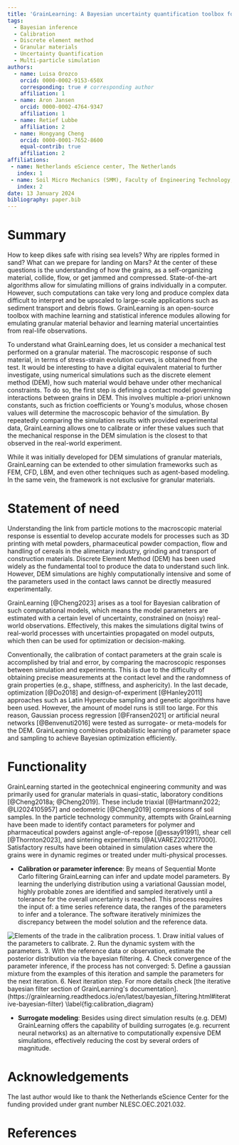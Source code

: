 ```yaml
---
title: 'GrainLearning: A Bayesian uncertainty quantification toolbox for discrete and continuum numerical models of granular materials'
tags:
  - Bayesian inference
  - Calibration
  - Discrete element method
  - Granular materials
  - Uncertainty Quantification
  - Multi-particle simulation
authors:
  - name: Luisa Orozco
    orcid: 0000-0002-9153-650X
    corresponding: true # corresponding author
    affiliation: 1
  - name: Aron Jansen
    orcid: 0000-0002-4764-9347
    affiliation: 1
  - name: Retief Lubbe
    affiliation: 2
  - name: Hongyang Cheng
    orcid: 0000-0001-7652-8600
    equal-contrib: true
    affiliation: 2
affiliations:
 - name: Netherlands eScience center, The Netherlands
   index: 1
 - name: Soil Micro Mechanics (SMM), Faculty of Engineering Technology, MESA+, University of Twente, The Netherlands
   index: 2
date: 13 January 2024
bibliography: paper.bib
---
```


# Summary

How to keep dikes safe with rising sea levels? Why are ripples formed in sand? What can we prepare for landing on Mars? At the center of these questions is the understanding of how the grains, as a self-organizing material, collide, flow, or get jammed and compressed. State-of-the-art algorithms allow for simulating millions of grains individually in a computer. However, such computations can take very long and produce complex data difficult to interpret and be upscaled to large-scale applications such as sediment transport and debris flows. GrainLearning is an open-source toolbox with machine learning and statistical inference modules allowing for emulating granular material behavior and learning material uncertainties from real-life observations.

To understand what GrainLearning does, let us consider a mechanical test performed on a granular material. The macroscopic response of such material, in terms of stress-strain evolution curves, is obtained from the test.
It would be interesting to have a digital equivalent material to further investigate, using numerical simulations such as the discrete element method (DEM), how such material would behave under other mechanical constraints. To do so, the first step is defining a contact model governing interactions between grains in DEM. This involves multiple a-priori unknown constants, such as friction coefficients or Young's modulus, whose chosen values will determine the macroscopic behavior of the simulation.
By repeatedly comparing the simulation results with provided experimental data, GrainLearning allows one to calibrate or infer these values such that the mechanical response in the DEM simulation is the closest to that observed in the real-world experiment.

While it was initially developed for DEM simulations of granular materials, GrainLearning can be extended to other simulation frameworks such as FEM, CFD, LBM, and even other techniques such as agent-based modeling. In the same vein, the framework is not exclusive for granular materials.

# Statement of need

Understanding the link from particle motions to the macroscopic material response is essential to develop accurate models for processes such as 3D printing with metal powders, pharmaceutical powder compaction, flow and handling of cereals in the alimentary industry, grinding and transport of construction materials. Discrete Element Method (DEM) has been used widely as the fundamental tool to produce the data to understand such link. However, DEM simulations are highly computationally intensive and some of the parameters used in the contact laws cannot be directly measured experimentally.

GrainLearning [@Cheng2023] arises as a tool for Bayesian calibration of such computational models, which means the model parameters are estimated with a certain level of uncertainty, constrained on (noisy) real-world observations. Effectively, this makes the simulations digital twins of real-world processes with uncertainties propagated on model outputs, which then can be used for optimization or decision-making.

Conventionally, the calibration of contact parameters at the grain scale is accomplished by trial and error, by comparing the macroscopic responses between simulation and experiments. This is due to the difficulty of obtaining precise measurements at the contact level and the randomness of grain properties (e.g., shape, stiffness, and asphericity).
In the last decade, optimization [@Do2018] and design-of-experiment [@Hanley2011] approaches such as Latin Hypercube sampling and genetic algorithms have been used. However, the amount of model runs is still too large.
For this reason, Gaussian process regression [@Fransen2021] or artificial neural networks [@Benvenuti2016] were tested as surrogate- or meta-models for the DEM.
GrainLearning combines probabilistic learning of parameter space and sampling to achieve Bayesian optimization efficiently.

# Functionality

GrainLearning started in the geotechnical engineering community and was primarily used for granular materials in quasi-static, laboratory conditions [@Cheng2018a; @Cheng2019]. These include triaxial [@Hartmann2022; @LI2024105957] and oedometric [@Cheng2019] compressions of soil samples.
In the particle technology community, attempts with GrainLearning have been made to identify contact parameters for polymer and pharmaceutical powders against angle-of-repose [@essay91991], shear cell [@Thornton2023], and sintering experiments [@ALVAREZ2022117000]. Satisfactory results have been obtained in simulation cases where the grains were in dynamic regimes or treated under multi-physical processes.

- **Calibration or parameter inference**: By means of Sequential Monte Carlo filtering GrainLearning can infer and update model parameters. By learning the underlying distribution using a variational Gaussian model, highly probable zones are identified and sampled iteratively until a tolerance for the overall uncertainty is reached. This process requires the input of: a time series reference data, the ranges of the parameters to infer and a tolerance. The software iteratively minimizes the discrepancy between the model solution and the reference data.

![Elements of the trade in the calibration process. 1. Draw initial values of the parameters to calibrate. 2. Run the dynamic system with the parameters. 3. With the reference data or observation, estimate the posterior distribution via the bayesian filtering. 4. Check convergence of the parameter inference, if the process has not converged: 5. Define a gaussian mixture from the examples of this iteration and sample the parameters for the next iteration. 6. Next iteration step.
For more details check [the iterative bayesian filter section of GrainLearning's documentation].(https://grainlearning.readthedocs.io/en/latest/bayesian_filtering.html#iterative-bayesian-filter)
\label{fig:calibration_diagram}](calibration_diagram.png)

- **Surrogate modeling**: Besides using direct simulation results (e.g. DEM) GrainLearning offers the capability of building surrogates (e.g. recurrent neural networks) as an alternative to computationally expensive DEM simulations, effectively reducing the cost by several orders of magnitude.

# Acknowledgements

The last author would like to thank the Netherlands eScience Center for the funding provided under grant number NLESC.OEC.2021.032.

# References
